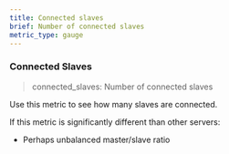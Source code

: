 ```yaml
---
title: Connected slaves
brief: Number of connected slaves
metric_type: gauge
---
```


### Connected Slaves

> connected_slaves: Number of connected slaves

Use this metric to see how many slaves are connected.

If this metric is significantly different than other servers:

* Perhaps unbalanced master/slave ratio
